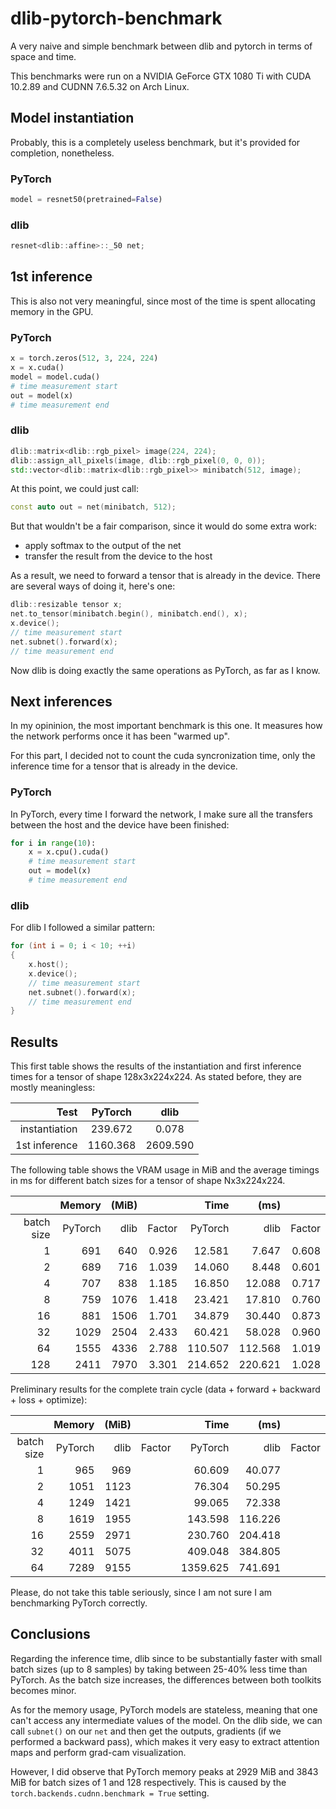# dlib-pytorch-benchmark
A very naive and simple benchmark between dlib and pytorch in terms of space and time.

This benchmarks were run on a NVIDIA GeForce GTX 1080 Ti with CUDA 10.2.89 and CUDNN 7.6.5.32 on Arch Linux.

## Model instantiation
Probably, this is a completely useless benchmark, but it's provided for completion, nonetheless.

### PyTorch
``` python
model = resnet50(pretrained=False)
```

### dlib
``` c++
resnet<dlib::affine>::_50 net;
```

## 1st inference
This is also not very meaningful, since most of the time is spent allocating memory in the GPU.

### PyTorch
``` python
x = torch.zeros(512, 3, 224, 224)
x = x.cuda()
model = model.cuda()
# time measurement start
out = model(x)
# time measurement end
```

### dlib
``` c++
dlib::matrix<dlib::rgb_pixel> image(224, 224);
dlib::assign_all_pixels(image, dlib::rgb_pixel(0, 0, 0));
std::vector<dlib::matrix<dlib::rgb_pixel>> minibatch(512, image);
```

At this point, we could just call:
``` c++
const auto out = net(minibatch, 512);
```
But that wouldn't be a fair comparison, since it would do some extra work:
- apply softmax to the output of the net
- transfer the result from the device to the host

As a result, we need to forward a tensor that is already in the device.
There are several ways of doing it, here's one:

``` c++
dlib::resizable tensor x;
net.to_tensor(minibatch.begin(), minibatch.end(), x);
x.device();
// time measurement start
net.subnet().forward(x);
// time measurement end
```
Now dlib is doing exactly the same operations as PyTorch, as far as I know.

## Next inferences
In my opininion, the most important benchmark is this one.
It measures how the network performs once it has been "warmed up".

For this part, I decided not to count the cuda syncronization time, only the inference time for a tensor that is already in the device.

### PyTorch
In PyTorch, every time I forward the network, I make sure all the transfers between the host and the device have been finished:

``` python
for i in range(10):
    x = x.cpu().cuda()
    # time measurement start
    out = model(x)
    # time measurement end
```

### dlib
For dlib I followed a similar pattern:

``` c++
for (int i = 0; i < 10; ++i)
{
    x.host();
    x.device();
    // time measurement start
    net.subnet().forward(x);
    // time measurement end
}
```

## Results

This first table shows the results of the instantiation and first inference times for a tensor of shape 128x3x224x224.
As stated before, they are mostly meaningless:

| Test           |  PyTorch |   dlib   |
|---------------:|:--------:|:--------:|
|  instantiation |  239.672 |    0.078 |
|  1st inference | 1160.368 | 2609.590 |

The following table shows the VRAM usage in MiB and the average timings in ms for different batch sizes for a tensor of shape Nx3x224x224.

|            | Memory  | (MiB) |        | Time    | (ms)    |        |
|-----------:|--------:|------:|-------:|--------:|--------:|-------:|
| batch size | PyTorch |  dlib | Factor | PyTorch |    dlib | Factor |
|          1 |     691 |   640 |  0.926 |  12.581 |   7.647 |  0.608 |
|          2 |     689 |   716 |  1.039 |  14.060 |   8.448 |  0.601 |
|          4 |     707 |   838 |  1.185 |  16.850 |  12.088 |  0.717 |
|          8 |     759 |  1076 |  1.418 |  23.421 |  17.810 |  0.760 |
|         16 |     881 |  1506 |  1.701 |  34.879 |  30.440 |  0.873 |
|         32 |    1029 |  2504 |  2.433 |  60.421 |  58.028 |  0.960 |
|         64 |    1555 |  4336 |  2.788 | 110.507 | 112.568 |  1.019 |
|        128 |    2411 |  7970 |  3.301 | 214.652 | 220.621 |  1.028 |

Preliminary results for the complete train cycle (data + forward + backward + loss + optimize):

|            | Memory  | (MiB) |        | Time    | (ms)    |        |
|-----------:|--------:|------:|-------:|--------:|--------:|-------:|
| batch size | PyTorch |  dlib | Factor | PyTorch |    dlib | Factor |
|          1 |     965 |   969 |        |  60.609 |  40.077 |        |
|          2 |    1051 |  1123 |        |  76.304 |  50.295 |        |
|          4 |    1249 |  1421 |        |  99.065 |  72.338 |        |
|          8 |    1619 |  1955 |        | 143.598 | 116.226 |        |
|         16 |    2559 |  2971 |        | 230.760 | 204.418 |        |
|         32 |    4011 |  5075 |        | 409.048 | 384.805 |        |
|         64 |    7289 |  9155 |        |1359.625 | 741.691 |        |

Please, do not take this table seriously, since I am not sure I am benchmarking PyTorch correctly.

## Conclusions

Regarding the inference time, dlib since to be substantially faster with small batch sizes (up to 8 samples) by taking between 25-40% less time than PyTorch.
As the batch size increases, the differences between both toolkits becomes minor.

As for the memory usage, PyTorch models are stateless, meaning that one can't access any intermediate values of the model.
On the dlib side, we can call `subnet()` on our `net` and then get the outputs, gradients (if we performed a backward pass), which makes it very easy to extract attention maps and perform grad-cam visualization.

However, I did observe that PyTorch memory peaks at 2929 MiB and 3843 MiB for batch sizes of 1 and 128 respectively. This is caused by the `torch.backends.cudnn.benchmark = True` setting.
